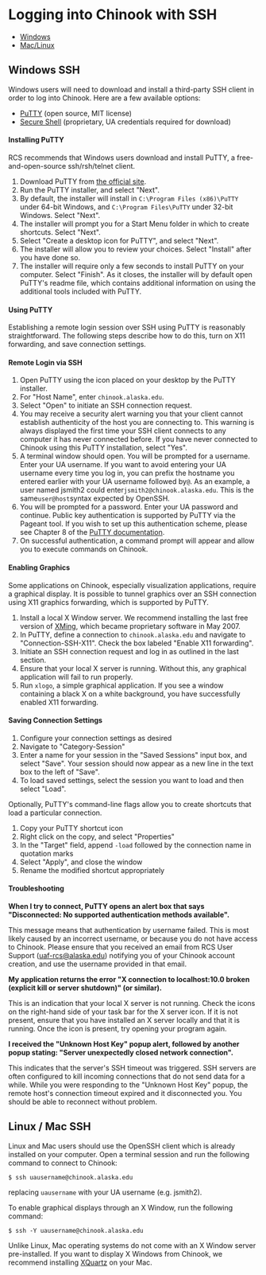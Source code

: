# Logging into Chinook with SSH

* [Windows](windows)
* [Mac/Linux](mac-linux)

## Windows SSH <a id="windows"></a>

Windows users will need to download and install a third-party SSH client in order to log into Chinook. Here are a few available options:

* [PuTTY](http://www.chiark.greenend.org.uk/~sgtatham/putty/) \(open source, MIT license\)
* [Secure Shell](https://alaska.edu/oit/software/authenticate/files/windows-applications/secure-shell/) \(proprietary, UA credentials required for download\)

#### Installing PuTTY <a id="installing-putty"></a>

RCS recommends that Windows users download and install PuTTY, a free-and-open-source ssh/rsh/telnet client.

1. Download PuTTY from [the official site](http://www.chiark.greenend.org.uk/~sgtatham/putty/latest.html).
2. Run the PuTTY installer, and select "Next".
3. By default, the installer will install in `C:\Program Files (x86)\PuTTY` under 64-bit Windows, and `C:\Program Files\PuTTY` under 32-bit Windows. Select "Next".
4. The installer will prompt you for a Start Menu folder in which to create shortcuts. Select "Next".
5. Select "Create a desktop icon for PuTTY", and select "Next".
6. The installer will allow you to review your choices. Select "Install" after you have done so.
7. The installer will require only a few seconds to install PuTTY on your computer. Select "Finish". As it closes, the installer will by default open PuTTY's readme file, which contains additional information on using the additional tools included with PuTTY.

#### Using PuTTY <a id="using-putty"></a>

Establishing a remote login session over SSH using PuTTY is reasonably straightforward. The following steps describe how to do this, turn on X11 forwarding, and save connection settings.

#### Remote Login via SSH <a id="remote-login-via-ssh"></a>

1. Open PuTTY using the icon placed on your desktop by the PuTTY installer.
2. For "Host Name", enter `chinook.alaska.edu`.
3. Select "Open" to initiate an SSH connection request.
4. You may receive a security alert warning you that your client cannot establish authenticity of the host you are connecting to. This warning is always displayed the first time your SSH client connects to any computer it has never connected before. If you have never connected to Chinook using this PuTTY installation, select "Yes".
5. A terminal window should open. You will be prompted for a username. Enter your UA username. If you want to avoid entering your UA username every time you log in, you can prefix the hostname you entered earlier with your UA username followed by`@`. As an example, a user named jsmith2 could enter`jsmith2@chinook.alaska.edu`. This is the same`user@host`syntax expected by OpenSSH.
6. You will be prompted for a password. Enter your UA password and continue. Public key authentication is supported by PuTTY via the Pageant tool. If you wish to set up this authentication scheme, please see Chapter 8 of the [PuTTY documentation](https://the.earth.li/~sgtatham/putty/latest/htmldoc/).
7. On successful authentication, a command prompt will appear and allow you to execute commands on Chinook.

#### Enabling Graphics <a id="enabling-graphics"></a>

Some applications on Chinook, especially visualization applications, require a graphical display. It is possible to tunnel graphics over an SSH connection using X11 graphics forwarding, which is supported by PuTTY.

1. Install a local X Window server. We recommend installing the last free version of [XMing](https://sourceforge.net/projects/xming/files/Xming/6.9.0.31/), which became proprietary software in May 2007.
2. In PuTTY, define a connection to `chinook.alaska.edu` and navigate to "Connection-SSH-X11". Check the box labeled "Enable X11 forwarding".
3. Initiate an SSH connection request and log in as outlined in the last section.
4. Ensure that your local X server is running. Without this, any graphical application will fail to run properly.
5. Run `xlogo`, a simple graphical application. If you see a window containing a black X on a white background, you have successfully enabled X11 forwarding.

#### Saving Connection Settings <a id="saving-connection-settings"></a>

1. Configure your connection settings as desired
2. Navigate to "Category-Session"
3. Enter a name for your session in the "Saved Sessions" input box, and select "Save". Your session should now appear as a new line in the text box to the left of "Save".
4. To load saved settings, select the session you want to load and then select "Load".

Optionally, PuTTY's command-line flags allow you to create shortcuts that load a particular connection.

1. Copy your PuTTY shortcut icon
2. Right click on the copy, and select "Properties"
3. In the "Target" field, append `-load` followed by the connection name in quotation marks
4. Select "Apply", and close the window
5. Rename the modified shortcut appropriately

#### Troubleshooting <a id="putty-troubleshooting"></a>

**When I try to connect, PuTTY opens an alert box that says "Disconnected: No supported authentication methods available".**

This message means that authentication by username failed. This is most likely caused by an incorrect username, or because you do not have access to Chinook. Please ensure that you received an email from RCS User Support \([uaf-rcs@alaska.edu](mailto:uaf-rcs@alaska.edu)\) notifying you of your Chinook account creation, and use the username provided in that email.

**My application returns the error "X connection to localhost:10.0 broken \(explicit kill or server shutdown\)" \(or similar\).**

This is an indication that your local X server is not running. Check the icons on the right-hand side of your task bar for the X server icon. If it is not present, ensure that you have installed an X server locally and that it is running. Once the icon is present, try opening your program again.

**I received the "Unknown Host Key" popup alert, followed by another popup stating: "Server unexpectedly closed network connection".**

This indicates that the server's SSH timeout was triggered. SSH servers are often configured to kill incoming connections that do not send data for a while. While you were responding to the "Unknown Host Key" popup, the remote host's connection timeout expired and it disconnected you. You should be able to reconnect without problem.


## Linux / Mac SSH <a id="mac-linux"></a>

Linux and Mac users should use the OpenSSH client which is already installed on your computer. Open a terminal session and run the following command to connect to Chinook:

`$ ssh uausername@chinook.alaska.edu`

replacing `uausername` with your UA username \(e.g. jsmith2\).

To enable graphical displays through an X Window, run the following command:

`$ ssh -Y uausername@chinook.alaska.edu`

Unlike Linux, Mac operating systems do not come with an X Window server pre-installed. If you want to display X Windows from Chinook, we recommend installing [XQuartz](https://www.xquartz.org/) on your Mac.
